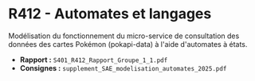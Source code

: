 # R412 - Automates et langages

Modélisation du fonctionnement du micro-service de consultation des données des cartes Pokémon (pokapi-data) à l'aide d'automates à états.

+ **Rapport :** `S401_R412_Rapport_Groupe_1_1.pdf`
+ **Consignes :** `supplement_SAE_modelisation_automates_2025.pdf`
